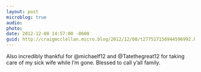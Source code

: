 ```yaml
---
layout: post
microblog: true
audio: 
photo: 
date: 2012-12-08 14:57:00 -0600
guid: http://craigmcclellan.micro.blog/2012/12/08/t277517156944596992.html
---
```

Also incredibly thankful for @michaelf12 and @Tatethegreat12 for taking care of my sick wife while I’m gone. Blessed to call y’all family.
